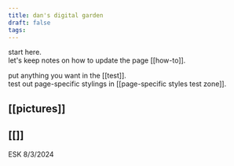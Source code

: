 ```yaml
---
title: dan's digital garden
draft: false
tags:
---
```

start here.  
let's keep notes on how to update the page [[how-to]]. 

put anything you want in the [[test]].  
test out page-specific stylings in [[page-specific styles test zone]].

## [[pictures]]

## [[]]

ESK 8/3/2024